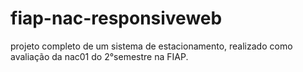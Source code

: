 # fiap-nac-responsiveweb
projeto completo de um sistema de estacionamento, realizado como avaliação da nac01  do  2°semestre na FIAP.
